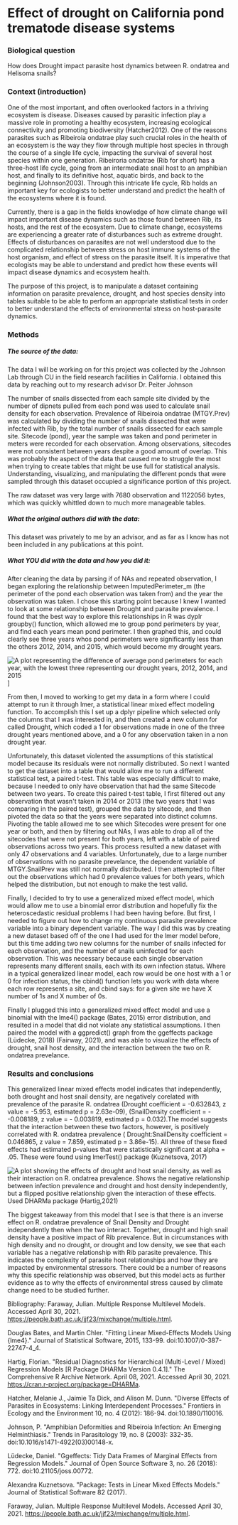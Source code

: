 ﻿
# Effect of drought on California pond trematode disease systems

### Biological question
How does Drought impact parasite host dynamics between R. ondatrea and Helisoma snails?

### Context (introduction)
One of the most important, and often overlooked factors in a thriving ecosystem is disease. Diseases caused by parasitic infection play a massive role in promoting a healthy ecosystem, increasing ecological connectivity and promoting biodiversity (Hatcher2012). One of the reasons parasites such as Ribeiroia ondatrae play such crucial roles in the health of an ecosystem is the way they flow through multiple host species in through the course of a single life cycle, impacting the survival of several host species within one generation. Ribeiroria ondatrae (Rib for short) has a three-host life cycle, going from an intermediate snail host to an amphibian host, and finally to its definitive host, aquatic birds, and back to the beginning (Johnson2003).  Through this intricate life cycle, Rib holds an important key for ecologists to better understand and predict the health of the ecosystems where it is found.

Currently, there is a gap in the fields knowledge of how climate change will impact important disease dynamics such as those found between Rib, its hosts, and the rest of the ecosystem.  Due to climate change, ecosystems are experiencing a greater rate of disturbances such as extreme drought. Effects of disturbances on parasites are not well understood due to the complicated relationship between stress on host immune systems of the host organism, and effect of stress on the parasite itself. It is imperative that ecologists may be able to understand and predict how these events will impact disease dynamics and ecosystem health.

The purpose of this project, is to manipulate a dataset containing information on parasite prevalence, drought, and host species density into tables suitable to be able to perform an appropriate statistical tests in order to better understand the effects of environmental stress on host-parasite dynamics.

### Methods
##### The source of the data:
The data I will be working on for this project was collected by the Johnson Lab through CU in the field research facilities in California. I obtained this data by reaching out to my research advisor Dr. Peiter Johnson

The number of snails dissected from each sample site divided by the number of dipnets pulled from each pond was used to calculate snail density for each observation. Prevalence of Ribeiroia ondatrae (MTGY.Prev) was calculated by dividing the number of snails dissected that were infected with Rib, by the total number of snails dissected for each sample site. Sitecode (pond), year the sample was taken and pond perimeter in meters were recorded for each observation. Among observations, sitecodes were not consistent between years despite a good amount of overlap. This was probably the aspect of the data that caused me to struggle the most when trying to create tables that might be use full for statistical analysis. Understanding, visualizing, and manipulating the different ponds that were sampled through this dataset occupied a significance portion of this project.

The raw dataset was very large with 7680 observation and 1122056 bytes, which was quickly whittled down to much more manageable tables.

##### What the original authors did with the data:
This dataset was privately to me by an advisor, and as far as I know has not been included in any publications at this point.

##### What _YOU_ did with the data and how you did it:
After cleaning the data by parsing if of NAs and repeated observation, I began exploring the relationship between ImputedPerimeter_m (the perimeter of the pond each observation was taken from) and the year the observation was taken. I chose this starting point because I knew I wanted to look at some relationship between Drought and parasite prevalence. I found that the best way to explore this relationships in R was dyplr groupby() function, which allowed me to group pond perimeters by year, and find each years mean pond perimeter. I then graphed this, and could clearly see three years whos pond perimeters were significantly less than the others 2012, 2014, and 2015, which would become my drought years.

![A plot representing the difference of average pond perimeters for each year, with the lowest three representing our drought years, 2012, 2014, and 2015](![file:///C:/Users/TyMcC/HonorsThesis/PondPerimitersByYearPlot)]

From then, I moved to working to get my data in a form where I could attempt to run it through lmer, a statistical linear mixed effect modeling function. To accomplish this I set up a dplyr pipeline which selected only the columns that I was interested in, and then created a new column for called Drought, which coded a 1 for observations made in one of the three drought years mentioned above, and a 0 for any observation taken in a non drought year.

Unfortunately, this dataset violented the assumptions of this statistical model because its residuals were not normally distributed. So next I wanted to get the dataset into a table that would allow me to run a different statistical test, a paired t-test. This table was especially difficult to make, because I needed to only have observation that had the same Sitecode between two years. To create this paired t-test table, I first filtered out any observation that wasn't taken in 2014 or 2013 (the two years that I was comparing in the paired test), grouped the data by sitecode, and then pivoted the data so that the years were separated into distinct columns. Pivoting the table allowed me to see which Sitecodes were present for one year or both, and then by filtering out NAs, I was able to drop all of the sitecodes that were not present for both years, left with a table of paired observations across two years. This process resulted a new dataset with only 47 observations and 4 variables. Unfortunately, due to a large number of observations with no parasite prevelance, the dependent variable of MTGY.SnailPrev was still not normally distributed. I then attempted to filter out the observations which had 0 prevalence values for both years, which helped the distribution, but not enough to make the test valid.

Finally, I decided to try to use a generalized mixed effect model, which would allow me to use a binomial error distribution and hopefully fix the heteroscedastic residual problems I had been having before. But first, I needed to figure out how to change my continuous parasite prevalence variable into a binary dependent variable. The way I did this was by creating a new dataset based off of the one I had used for the lmer model before, but this time adding two new columns for the number of snails infected for each observation, and the number of snails uninfected for each observation. This was necessary because each single observation represents many different snails, each with its own infection status. Where in a typical generalized linear model, each row would be one host with a 1 or 0 for infection status, the cbind() function lets you work with data where each row represents a site, and cbind says: for a given site we have X number of 1s and X number of 0s.

Finally I plugged this into a generalized mixed effect model and use a binomial with the lme4() package (Bates, 2015) error distribution, and resulted in a model that did not violate any statistical assumptions. I then paired the model with a ggpredict() graph from the ggeffects package (Lüdecke, 2018) (Fairway, 2021), and was able to visualize the effects of drought, snail host density, and the interaction between the two on  R. ondatrea prevelance.  

### Results and conclusions
This generalized linear mixed effects model indicates that independently, both drought and host snail density, are negatively corelated with prevalence of the parasite R. ondatrea (Drought coefficient =   -0.632843, z value = -5.953, estimated p = 2.63e-09), (SnailDensity coefficient =   - -0.008189,  z value = - 0.003819, estimated p = 0.032).The model suggests that the interaction between these two factors, however, is positively correlated with R. ondatrea prevalence ( Drought:SnailDensity coefficient = 0.046865,  z value = 7.859, estimated p = 3.86e-15). All three of these fixed effects had estimated p-values that were statistically significant at alpha = .05. These were found using lmerTest() package (Kuznetsova, 2017)

![A plot showing the effects of drought and host snail density, as well as their interaction on R. ondatrea prevalence. Shows the negative relationship between infection prevalence and drought and host density independently, but a flipped positive relationship given the interaction of these effects. Used DHARMa package (Hartig,2021)  ](file:///C:/Users/TyMcC/HonorsThesis/DroughtInteractionPlot)

The biggest takeaway from this model that I see is that there is an inverse effect on R. ondatrae prevalence of Snail Density and Drought independently then when the two interact. Together, drought and high snail density have a positive impact of Rib prevalence. But in circumstances with high density and no drought, or drought and low density, we see that each variable has a negative relationship with Rib parasite prevalence. This indicates the complexity of parasite host relationships and how they are impacted by environmental stressors. There could be a number of reasons why this specific relationship was observed, but this model acts as further evidence as to why the effects of environmental stress caused by climate change need to be studied further.



Bibliography:
Faraway, Julian. Multiple Response Multilevel Models. Accessed April 30, 2021. https://people.bath.ac.uk/jjf23/mixchange/multiple.html.

Douglas Bates, and Martin Chler. "Fitting Linear Mixed-Effects Models Using {lme4}." Journal of Statistical Software, 2015, 133-99. doi:10.1007/0-387-22747-4_4.

Hartig, Florian. "Residual Diagnostics for Hierarchical (Multi-Level / Mixed) Regression Models [R Package DHARMa Version 0.4.1]." The Comprehensive R Archive Network. April 08, 2021. Accessed April 30, 2021. https://cran.r-project.org/package=DHARMa.

Hatcher, Melanie J., Jaimie Ta Dick, and Alison M. Dunn. "Diverse Effects of Parasites in Ecosystems: Linking Interdependent Processes." Frontiers in Ecology and the Environment 10, no. 4 (2012): 186-94. doi:10.1890/110016.

Johnson, P. "Amphibian Deformities and Ribeiroia Infection: An Emerging Helminthiasis." Trends in Parasitology 19, no. 8 (2003): 332-35. doi:10.1016/s1471-4922(03)00148-x.

Lüdecke, Daniel. "Ggeffects: Tidy Data Frames of Marginal Effects from Regression Models." Journal of Open Source Software 3, no. 26 (2018): 772. doi:10.21105/joss.00772.

Alexandra Kuznetsova. "Package: Tests in Linear Mixed Effects Models." Journal of Statistical Software 82 (2017).

Faraway, Julian. Multiple Response Multilevel Models. Accessed April 30, 2021. https://people.bath.ac.uk/jjf23/mixchange/multiple.html.
